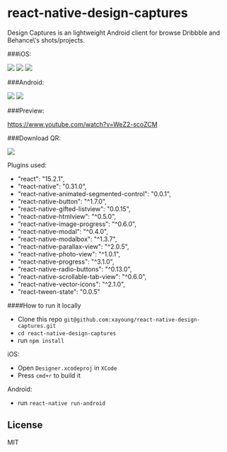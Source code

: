 # react-native-design-captures

Design Captures is an lightweight Android client for browse Dribbble and Behance\\\'s shots/projects.

###iOS:

![](http://firimg.fir.im/95c32aef8b8c10d1c91cc662d721e6c599b8bcfd?imageView2/0/w/426/h/240)
![](http://firimg.fir.im/ec1ac081d81069865341e8f11e6b79166c60d5ab?imageView2/0/w/426/h/240)
![](http://firimg.fir.im/6bf056317791e6f5ea1238a804532ef02b8aa1f4?imageView2/0/w/426/h/240)


###Android:

![](http://pp.myapp.com/ma_pic2/0/shot_42388181_2_1479453949/550)
![](http://pp.myapp.com/ma_pic2/0/shot_42388181_1_1479453949/550)

###Preview:

https://www.youtube.com/watch?v=WeZ2-scoZCM


###Download QR:

![](http://ww3.sinaimg.cn/large/65e4f1e6gw1f9yrenncbjj207s07sdgp.jpg)

Plugins used:
- "react": "15.2.1",
- "react-native": "0.31.0",
- "react-native-animated-segmented-control": "0.0.1",
- "react-native-button": "^1.7.0",
- "react-native-gifted-listview": "0.0.15",
- "react-native-htmlview": "^0.5.0",
- "react-native-image-progress": "^0.6.0",
- "react-native-modal": "^0.4.0",
- "react-native-modalbox": "^1.3.7",
- "react-native-parallax-view": "^2.0.5",
- "react-native-photo-view": "^1.0.1",
- "react-native-progress": "^3.1.0",
- "react-native-radio-buttons": "^0.13.0",
- "react-native-scrollable-tab-view": "^0.6.0",
- "react-native-vector-icons": "^2.1.0",
- "react-tween-state": "0.0.5"

####How to run it locally

- Clone this repo `git@github.com:xayoung/react-native-design-captures.git`
- `cd react-native-design-captures`
- run `npm install`

iOS:
- Open `Designer.xcodeproj` in `XCode`
- Press `cmd+r` to build it

Android:
- run `react-native run-android`

## License
MIT
